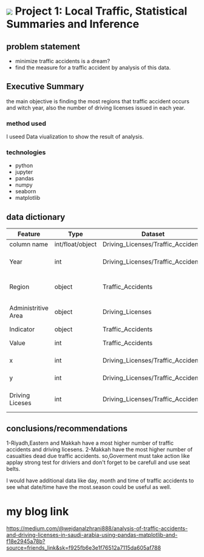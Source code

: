 # ![](https://ga-dash.s3.amazonaws.com/production/assets/logo-9f88ae6c9c3871690e33280fcf557f33.png) Project 1: Local Traffic, Statistical Summaries and Inference

## problem statement 
- minimize traffic accidents is a dream?
- find the measure for a traffic accident by analysis of this data.  

## Executive Summary
the main objective is finding the most regions that traffic accident occurs and witch year, also the number of driving licenses issued in each year.
### method used 
I useed Data viualization to show the result of analysis.
### technologies
- python
- jupyter
- pandas 
- numpy 
- seaborn
- matplotlib

## data dictionary 
|Feature|Type|Dataset|Description|
|---|---|---|---|
|column name|int/float/object|Driving_Licenses/Traffic_Accidents|This is an example| 
|Year|int|Driving_Licenses/Traffic_Accidents|shows the year of issued licenses/Accidents|
|Region|object|Traffic_Accidents|shows in witch region Accidents accurce| 
|Administritive Area|object|Driving_Licenses|shows in witch region issued licenses prduce |
|Indicator|object|Traffic_Accidents|status of accident|
|Value|int|Traffic_Accidents|shows how much Accidents accurs|
|x|int|Driving_Licenses/Traffic_Accidents|location of issued licenses/Accidents | 
|y|int|Driving_Licenses/Traffic_Accidents|location of issued licenses/Accidents |
|Driving Liceses|int|Driving_Licenses/Traffic_Accidents|shows how much Driving Liceses preduce| 

## conclusions/recommendations
1-Riyadh,Eastern and Makkah have a most higher number of traffic accidents and driving licesens.
2-Makkah have the most higher number of casualties dead due traffic accidents.
so,Goverment must take action like applay strong test for driviers and don't forget to be carefull and use seat belts.

I would have additional data like day, month and time of traffic accidents to see what date/time have the most.season could be useful as well.
# my blog link 
https://medium.com/@wejdanalzhrani888/analysis-of-traffic-accidents-and-driving-licenses-in-saudi-arabia-using-pandas-matplotlib-and-f18e2945a78b?source=friends_link&sk=f925fb6e3e1f76512a7115da605af788

